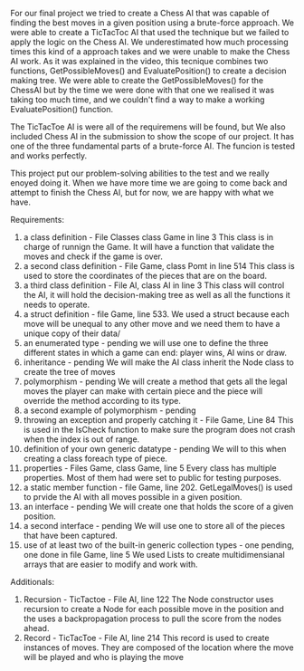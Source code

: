 For our final project we tried to create a Chess AI that was capable of finding the best moves in a given position using a brute-force approach. We were able to create a TicTacToc AI that used the technique but we failed to apply the logic on the Chess AI. We underestimated how much processing times this kind of a approach takes and we were unable to make the Chess AI work. As it was explained in the video, this tecnique combines two functions, GetPossibleMoves() and EvaluatePosition() to create a decision making tree. We were able to create the GetPossibleMoves() for the ChessAI but by the time we were done with that one we realised it was taking too much time, and we couldn't find a way to make a working EvaluatePosition() function. 

The TicTacToe AI is were all of the requiremens will be found, but We also included Chess AI in the submission to show the scope of our project. It has one of the three fundamental parts of a brute-force AI. The funcion is tested and works perfectly. 

This project put our problem-solving abilities to the test and we really enoyed doing it. When we have more time we are going to come back and attempt to finish the Chess AI, but for now, we are happy with what we have.


Requirements:

1. a class definition - File Classes class Game in line 3
        This class is in charge of runnign the Game. It will have a function that validate the moves and check if the game is over.
2. a second class definition - File Game, class Pomt in line 514
        This class is used to store the coordinates of the pieces that are on the board. 
3. a third class definition - File AI, class AI in line 3
         This class will control the AI, it will hold the decision-making tree as well as all the functions it needs to operate.
4. a struct definition - file Game, line 533.
        We used a struct because each move will be unequal to any other move and we need them to have a unique copy of their data/
5. an enumerated type - pending
         we will use one to define the three different states in which a game can end: player wins, AI wins or draw. 
6. inheritance - pending
        We will make the AI class inherit the Node class to create the tree of moves
7. polymorphism - pending
        We will create a method that gets all the legal moves the player can make with certain piece and the piece will override the method according to its type.
8. a second example of polymorphism - pending
9. throwing an exception and properly catching it - File Game, Line 84
        This is used in the IsCheck function to make sure the program does not crash when the index is out of range.
10. definition of your own generic datatype - pending
        We will to this when creating a class foreach type of piece.
11. properties - Files Game, class Game, line 5
        Every class has multiple properties. Most of them had were set to public for testing purposes.
12. a static member function - file Game, line 202.
        GetLegalMoves() is used to prvide the AI with all moves possible in a given position.
13. an interface - pending
        We will create one that holds the score of a given position.
14. a second interface - pending
        We will use one to store all of the pieces that have been captured.
15. use of at least two of the built-in generic collection types - one pending, one done in file Game, line 5
        We used Lists to create multidimensianal arrays that are easier to modify and work with.

Additionals:
1. Recursion - TicTactoe - File AI, line 122
        The Node constructor uses recursion to create a Node for each possible move in the position and the uses a backpropagation process to pull the score from the nodes ahead.
2. Record - TicTacToe - File AI, line 214
        This record is used to create instances of moves. They are composed of the location where the move will be played and who is playing the move